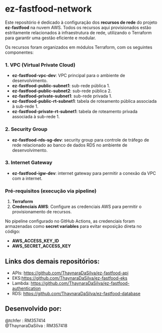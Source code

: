 # ez-fastfood-network

Este repositório é dedicado à configuração dos **recursos de rede** do projeto **ez-fastfood** na nuvem AWS. Todos os recursos aqui provisionados estão estritamente relacionados à infraestrutura de rede, utilizando o Terraform para garantir uma gestão eficiente e modular.


Os recursos foram organizados em módulos Terraform, com os seguintes componentes:

### 1. VPC (Virtual Private Cloud)
- **ez-fastfood-vpc-dev**: VPC principal para o ambiente de desenvolvimento.
- **ez-fastfood-public-subnet1**: sub-rede pública 1.
- **ez-fastfood-public-subnet2**: sub-rede pública 2.
- **ez-fastfood-private-subnet1**: sub-rede privada 1.
- **ez-fastfood-public-rt-subnet1**: tabela de roteamento pública associada à sub-rede 1.
- **ez-fastfood-private-rt-subnet1**: tabela de roteamento privada associada à sub-rede 1.

### 2. Security Group
- **ez-fastfood-rds-sg-dev**: security group para controle de tráfego de rede relacionado ao banco de dados RDS no ambiente de desenvolvimento.

### 3. Internet Gateway
- **ez-fastfood-igw-dev**: internet gateway para permitir a conexão da VPC com a internet.

### Pré-requisitos (execução via pipeline)
1. **Terraform**
2. **Credenciais AWS**: Configure as credenciais AWS para permitir o provisionamento de recursos.  

No pipeline configurado no GitHub Actions, as credenciais foram armazenadas como **secret variables** para evitar exposição direta no código:  
  - **AWS_ACCESS_KEY_ID**  
  - **AWS_SECRET_ACCESS_KEY**

## Links dos demais repositórios:
- APIs: https://github.com/ThaynaraDaSilva/ez-fastfood-api
- EKS:https://github.com/ThaynaraDaSilva/ez-fastfood-eks
- Lambda: https://github.com/ThaynaraDaSilva/ez-fastfood-authentication
- RDS: https://github.com/ThaynaraDaSilva/ez-fastfood-database

## Desenvolvido por:
@tchfer : RM357414<br>
@ThaynaraDaSilva : RM357418<br>